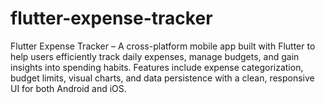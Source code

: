 # flutter-expense-tracker
Flutter Expense Tracker – A cross-platform mobile app built with Flutter to help users efficiently track daily expenses, manage budgets, and gain insights into spending habits. Features include expense categorization, budget limits, visual charts, and data persistence with a clean, responsive UI for both Android and iOS.
